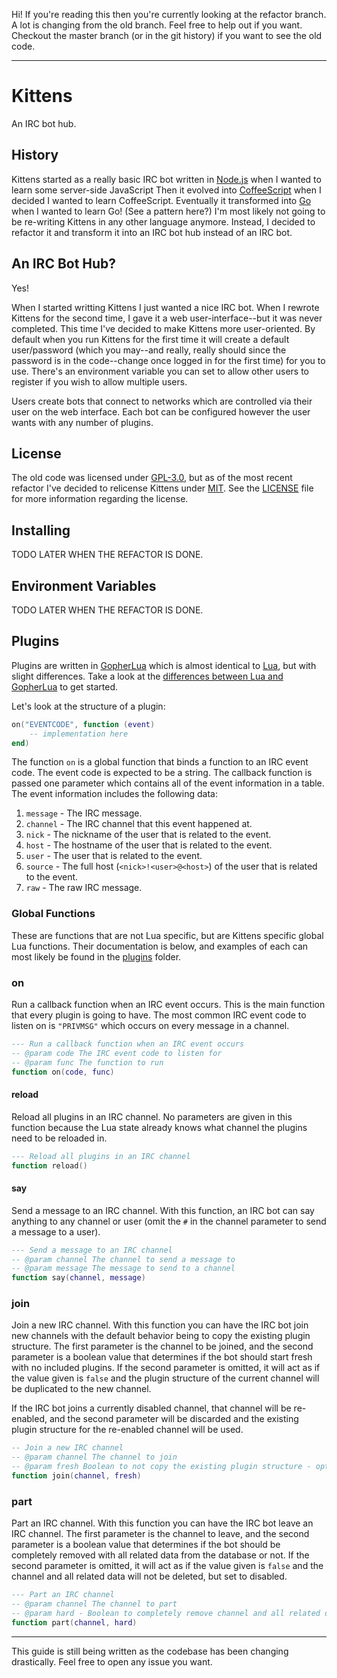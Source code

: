 Hi! If you're reading this then you're currently looking at the refactor branch. A lot is changing from the old branch. Feel free to help out if you want. Checkout the master branch (or in the git history) if you want to see the old code.

---

# Kittens

An IRC bot hub.

## History

Kittens started as a really basic IRC bot written in [Node.js](https://nodejs.org/en/) when I wanted to learn some server-side JavaScript Then it evolved into [CoffeeScript](http://coffeescript.org/) when I decided I wanted to learn CoffeeScript. Eventually it transformed into [Go](http://golang.org/) when I wanted to learn Go! (See a pattern here?) I'm most likely not going to be re-writing Kittens in any other language anymore. Instead, I decided to refactor it and transform it into an IRC bot hub instead of an IRC bot.

## An IRC Bot Hub?

Yes!

When I started writting Kittens I just wanted a nice IRC bot. When I rewrote Kittens for the second time, I gave it a web user-interface--but it was never completed. This time I've decided to make Kittens more user-oriented. By default when you run Kittens for the first time it will create a default user/password (which you may--and really, really should since the password is in the code--change once logged in for the first time) for you to use. There's an environment variable you can set to allow other users to register if you wish to allow multiple users.

Users create bots that connect to networks which are controlled via their user on the web interface. Each bot can be configured however the user wants with any number of plugins.

## License

The old code was licensed under [GPL-3.0](http://opensource.org/licenses/GPL-3.0), but as of the most recent refactor I've decided to relicense Kittens under [MIT](http://opensource.org/licenses/MIT). See the [LICENSE](LICENSE.md) file for more information regarding the license.

## Installing

TODO LATER WHEN THE REFACTOR IS DONE.

## Environment Variables

TODO LATER WHEN THE REFACTOR IS DONE.

## Plugins

Plugins are written in [GopherLua](https://github.com/yuin/gopher-lua) which is almost identical to [Lua](http://www.lua.org/), but with slight differences. Take a look at the [differences between Lua and GopherLua](https://github.com/yuin/gopher-lua#differences-between-lua-and-gopherlua) to get started.

Let's look at the structure of a plugin:

```lua
on("EVENTCODE", function (event)
    -- implementation here
end)
```

The function `on` is a global function that binds a function to an IRC event code. The event code is expected to be a string. The callback function is passed one parameter which contains all of the event information in a table. The event information includes the following data:

1. `message` - The IRC message.
2. `channel` - The IRC channel that this event happened at.
3. `nick` - The nickname of the user that is related to the event.
4. `host` - The hostname of the user that is related to the event.
5. `user` - The user that is related to the event.
6. `source` - The full host (`<nick>!<user>@<host>`) of the user that is related to the event.
7. `raw` - The raw IRC message.

### Global Functions

These are functions that are not Lua specific, but are Kittens specific global Lua functions. Their documentation is below, and examples of each can most likely be found in the [plugins](./plugins) folder.

### on

Run a callback function when an IRC event occurs. This is the main function that every plugin is going to have. The most common IRC event code to listen on is `"PRIVMSG"` which occurs on every message in a channel.

```lua
--- Run a callback function when an IRC event occurs
-- @param code The IRC event code to listen for
-- @param func The function to run
function on(code, func)
```

#### reload

Reload all plugins in an IRC channel. No parameters are given in this function because the Lua state already knows what channel the plugins need to be reloaded in.

```lua
--- Reload all plugins in an IRC channel
function reload()
```

#### say

Send a message to an IRC channel. With this function, an IRC bot can say anything to any channel or user (omit the `#` in the channel parameter to send a message to a user).

```lua
--- Send a message to an IRC channel
-- @param channel The channel to send a message to
-- @param message The message to send to a channel
function say(channel, message)
```

### join

Join a new IRC channel. With this function you can have the IRC bot join new channels with the default behavior being to copy the existing plugin structure. The first parameter is the channel to be joined, and the second parameter is a boolean value that determines if the bot should start fresh with no included plugins. If the second parameter is omitted, it will act as if the value given is `false` and the plugin structure of the current channel will be duplicated to the new channel.

If the IRC bot joins a currently disabled channel, that channel will be re-enabled, and the second parameter will be discarded and the existing plugin structure for the re-enabled channel will be used.

```lua
-- Join a new IRC channel
-- @param channel The channel to join
-- @param fresh Boolean to not copy the existing plugin structure - optional: default false
function join(channel, fresh)
```

### part

Part an IRC channel. With this function you can have the IRC bot leave an IRC channel. The first parameter is the channel to leave, and the second parameter is a boolean value that determines if the bot should be completely removed with all related data from the database or not. If the second parameter is omitted, it will act as if the value given is `false` and the channel and all related data will not be deleted, but set to disabled.

```lua
--- Part an IRC channel
-- @param channel The channel to part
-- @param hard - Boolean to completely remove channel and all related data from database - optional: default false
function part(channel, hard)
```

---

This guide is still being written as the codebase has been changing drastically. Feel free to open any issue you want.
